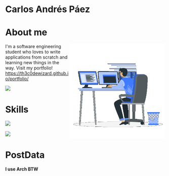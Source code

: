 # Carlos Andrés Páez

# **About me**

<img align="right" src="https://github.com/0xAbdulKhalid/0xAbdulKhalid/raw/main/assets/mdImages/Right_Side.gif" width = 300px>

I'm a software engineering student who loves to write applications from scratch and learning new things in the way. Visit my portfolio! https://th3c0dewizard.github.io/portfolio/

<img src="https://user-images.githubusercontent.com/73097560/115834477-dbab4500-a447-11eb-908a-139a6edaec5c.gif"><br>

# **Skills**

<p align="left">
  <a href="https://skillicons.dev">
    <img src="https://skillicons.dev/icons?i=git,c,cpp,java,py,html,css,js,nodejs,php,go,express,laravel,react,angular,vue,nextjs,expo,tailwind,mysql,postgres,mongodb,docker,linux,neovim&perline=18" />
  </a>
</p>

<img src="https://user-images.githubusercontent.com/73097560/115834477-dbab4500-a447-11eb-908a-139a6edaec5c.gif"><br>

# PostData

**I use Arch BTW**
